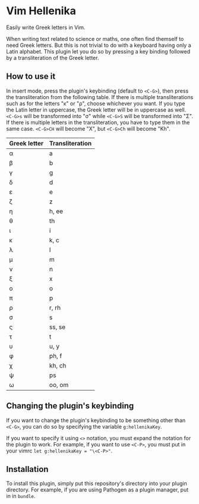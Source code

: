 # Vim Hellenika

Easily write Greek letters in Vim.

When writing text related to science or maths, one often find themself to need Greek letters. But this is not trivial to do with a keyboard having only a Latin alphabet. This plugin let you do so by pressing a key binding followed by a transliteration of the Greek letter.

## How to use it

In insert mode, press the plugin's keybinding (default to `<C-G>`), then press the transliteration from the following table. If there is multiple transliterations such as for the letters "κ" or "ρ", choose whichever you want. If you type the Latin letter in uppercase, the Greek letter will be in uppercase as well. `<C-G>s` will be transformed into "σ" while `<C-G>S` will be transformed into "Σ". If there is multiple letters in the transliteration, you have to type them in the same case. `<C-G>CH` will become "Χ", but `<C-G>Ch` will become "Κh".

|Greek letter|Transliteration|
|------------|---------------|
|α           |a              |
|β           |b              |
|γ           |g              |
|δ           |d              |
|ε           |e              |
|ζ           |z              |
|η           |h, ee          |
|θ           |th             |
|ι           |i              |
|κ           |k, c           |
|λ           |l              |
|μ           |m              |
|ν           |n              |
|ξ           |x              |
|ο           |o              |
|π           |p              |
|ρ           |r, rh          |
|σ           |s              |
|ς           |ss, se         |
|τ           |t              |
|υ           |u, y           |
|φ           |ph, f          |
|χ           |kh, ch         |
|ψ           |ps             |
|ω           |oo, om         |

## Changing the plugin's keybinding

If you want to change the plugin's keybinding to be something other than `<C-G>`, you can do so by specifying the variable `g:hellenikaKey`.

If you want to specify it using `<>` notation, you must expand the notation for the plugin to work. For example, if you want to use `<C-P>`, you must put in your vimrc `let g:hellenikaKey = "\<C-P>"`.

## Installation

To install this plugin, simply put this repository's directory into your plugin directory. For example, if you are using Pathogen as a plugin manager, put in in `bundle`.

